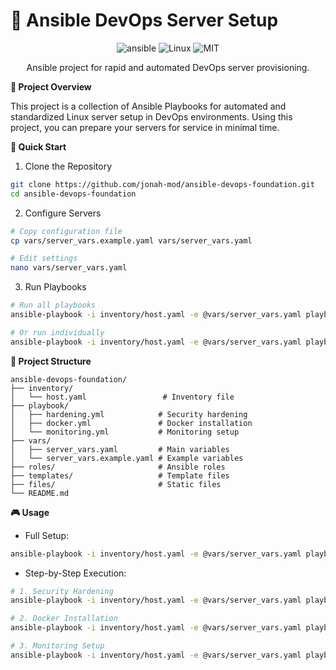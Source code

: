 <!-- # ansible-devops-foundation -->

# 🚀 Ansible DevOps Server Setup
<div align="center">

![ansible](https://img.shields.io/badge/Ansible-2.9+-green.svg)
![Linux](https://img.shields.io/badge/Platform-Linux-blue.svg)
![MIT](https://img.shields.io/badge/License-MIT-yellow.svg)

Ansible project for rapid and automated DevOps server provisioning.
</div>

<b>🎯 Project Overview</b>

This project is a collection of Ansible Playbooks for automated and standardized Linux server setup in DevOps environments. Using this project, you can prepare your servers for service in minimal time.

<b>🚀 Quick Start</b> </br>

1. Clone the Repository
```bash
git clone https://github.com/jonah-mod/ansible-devops-foundation.git
cd ansible-devops-foundation
```

2. Configure Servers
```bash
# Copy configuration file
cp vars/server_vars.example.yaml vars/server_vars.yaml

# Edit settings
nano vars/server_vars.yaml
```

3. Run Playbooks
```bash
# Run all playbooks
ansible-playbook -i inventory/host.yaml -e @vars/server_vars.yaml playbook/*

# Or run individually
ansible-playbook -i inventory/host.yaml -e @vars/server_vars.yaml playbook/docker.yml
```

<b>📁 Project Structure</b>
```text
ansible-devops-foundation/
├── inventory/
│   └── host.yaml                 # Inventory file
├── playbook/
│   ├── hardening.yml            # Security hardening
│   ├── docker.yml               # Docker installation
│   └── monitoring.yml           # Monitoring setup
├── vars/
│   ├── server_vars.yaml         # Main variables
│   └── server_vars.example.yaml # Example variables
├── roles/                       # Ansible roles
├── templates/                   # Template files
├── files/                       # Static files
└── README.md
```
<b>🎮 Usage</b></br>
- Full Setup:
```bash
ansible-playbook -i inventory/host.yaml -e @vars/server_vars.yaml playbook/*
```
- Step-by-Step Execution:
```bash
# 1. Security Hardening
ansible-playbook -i inventory/host.yaml -e @vars/server_vars.yaml playbook/hardening.yml

# 2. Docker Installation
ansible-playbook -i inventory/host.yaml -e @vars/server_vars.yaml playbook/docker.yml

# 3. Monitoring Setup
ansible-playbook -i inventory/host.yaml -e @vars/server_vars.yaml playbook/monitoring.yml
```